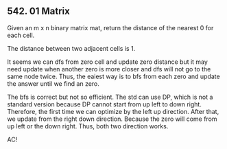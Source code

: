 ## 542. 01 Matrix

Given an m x n binary matrix mat, return the distance of the nearest 0 for each cell.

The distance between two adjacent cells is 1.

It seems we can dfs from zero cell and update zero distance but it may need update when another zero is more closer and dfs will not go to the same node twice. Thus, the eaiest way is to bfs from each zero and update the answer until we find an zero. 

The bfs is correct but not so efficient. The std can use DP, which is not a standard version because DP cannot start from up left to down right. Therefore, the first time we can optimize by the left up direction. After that, we update from the right down direction. Because the zero will come from up left or the down right. Thus, both two direction works. 

AC!